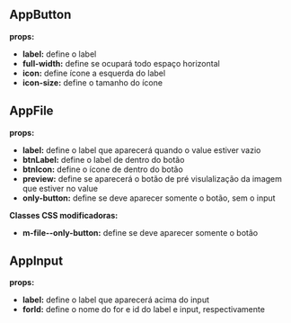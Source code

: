 ## AppButton
**props:**
- **label:** define o label
- **full-width:** define se ocupará todo espaço horizontal
- **icon:** define ícone a esquerda do label
- **icon-size:** define o tamanho do ícone

## AppFile
**props:**
- **label:** define o label que aparecerá quando o value estiver vazio
- **btnLabel:** define o label de dentro do botão
- **btnIcon:** define o ícone de dentro do botão
- **preview:** define se aparecerá o botão de pré visulalização da imagem que estiver no value
- **only-button:** define se deve aparecer somente o botão, sem o input

**Classes CSS modificadoras:**
- **m-file--only-button:** define se deve aparecer somente o botão

## AppInput
**props:**
- **label:** define o label que aparecerá acima do input
- **forId:** define o nome do for e id do label e input, respectivamente
